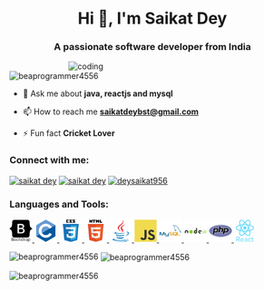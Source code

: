 <h1 align="center">Hi 👋, I'm Saikat Dey</h1>
<h3 align="center">A passionate software developer from India</h3>
<img align="right" alt="coding" width="400"src="![image](https://github.com/beaprogrammer4556/beaprogrammer4556/assets/86396054/d8f58cf2-de45-44de-b5a0-6ac88df82ed2)
">
<p align="left"> <img src="https://komarev.com/ghpvc/?username=beaprogrammer4556&label=Profile%20views&color=0e75b6&style=flat" alt="beaprogrammer4556" /> </p>

- 💬 Ask me about **java, reactjs and mysql**

- 📫 How to reach me **saikatdeybst@gmail.com**

- ⚡ Fun fact **Cricket Lover**

<h3 align="left">Connect with me:</h3>
<p align="left">
<a href="https://linkedin.com/in/saikat dey" target="blank"><img align="center" src="https://raw.githubusercontent.com/rahuldkjain/github-profile-readme-generator/master/src/images/icons/Social/linked-in-alt.svg" alt="saikat dey" height="30" width="40" /></a>
<a href="https://fb.com/saikat dey" target="blank"><img align="center" src="https://raw.githubusercontent.com/rahuldkjain/github-profile-readme-generator/master/src/images/icons/Social/facebook.svg" alt="saikat dey" height="30" width="40" /></a>
<a href="https://instagram.com/deysaikat956" target="blank"><img align="center" src="https://raw.githubusercontent.com/rahuldkjain/github-profile-readme-generator/master/src/images/icons/Social/instagram.svg" alt="deysaikat956" height="30" width="40" /></a>
</p>

<h3 align="left">Languages and Tools:</h3>
<p align="left"> <a href="https://getbootstrap.com" target="_blank" rel="noreferrer"> <img src="https://raw.githubusercontent.com/devicons/devicon/master/icons/bootstrap/bootstrap-plain-wordmark.svg" alt="bootstrap" width="40" height="40"/> </a> <a href="https://www.cprogramming.com/" target="_blank" rel="noreferrer"> <img src="https://raw.githubusercontent.com/devicons/devicon/master/icons/c/c-original.svg" alt="c" width="40" height="40"/> </a> <a href="https://www.w3schools.com/css/" target="_blank" rel="noreferrer"> <img src="https://raw.githubusercontent.com/devicons/devicon/master/icons/css3/css3-original-wordmark.svg" alt="css3" width="40" height="40"/> </a> <a href="https://www.w3.org/html/" target="_blank" rel="noreferrer"> <img src="https://raw.githubusercontent.com/devicons/devicon/master/icons/html5/html5-original-wordmark.svg" alt="html5" width="40" height="40"/> </a> <a href="https://www.java.com" target="_blank" rel="noreferrer"> <img src="https://raw.githubusercontent.com/devicons/devicon/master/icons/java/java-original.svg" alt="java" width="40" height="40"/> </a> <a href="https://developer.mozilla.org/en-US/docs/Web/JavaScript" target="_blank" rel="noreferrer"> <img src="https://raw.githubusercontent.com/devicons/devicon/master/icons/javascript/javascript-original.svg" alt="javascript" width="40" height="40"/> </a> <a href="https://www.mysql.com/" target="_blank" rel="noreferrer"> <img src="https://raw.githubusercontent.com/devicons/devicon/master/icons/mysql/mysql-original-wordmark.svg" alt="mysql" width="40" height="40"/> </a> <a href="https://nodejs.org" target="_blank" rel="noreferrer"> <img src="https://raw.githubusercontent.com/devicons/devicon/master/icons/nodejs/nodejs-original-wordmark.svg" alt="nodejs" width="40" height="40"/> </a> <a href="https://www.php.net" target="_blank" rel="noreferrer"> <img src="https://raw.githubusercontent.com/devicons/devicon/master/icons/php/php-original.svg" alt="php" width="40" height="40"/> </a> <a href="https://reactjs.org/" target="_blank" rel="noreferrer"> <img src="https://raw.githubusercontent.com/devicons/devicon/master/icons/react/react-original-wordmark.svg" alt="react" width="40" height="40"/> </a> </p>

<p><img align="left" src="https://github-readme-stats.vercel.app/api/top-langs?username=beaprogrammer4556&show_icons=true&locale=en&layout=compact" alt="beaprogrammer4556" /></p>

<p>&nbsp;<img align="center" src="https://github-readme-stats.vercel.app/api?username=beaprogrammer4556&show_icons=true&locale=en" alt="beaprogrammer4556" /></p>

<p><img align="center" src="https://github-readme-streak-stats.herokuapp.com/?user=beaprogrammer4556&" alt="beaprogrammer4556" /></p>
